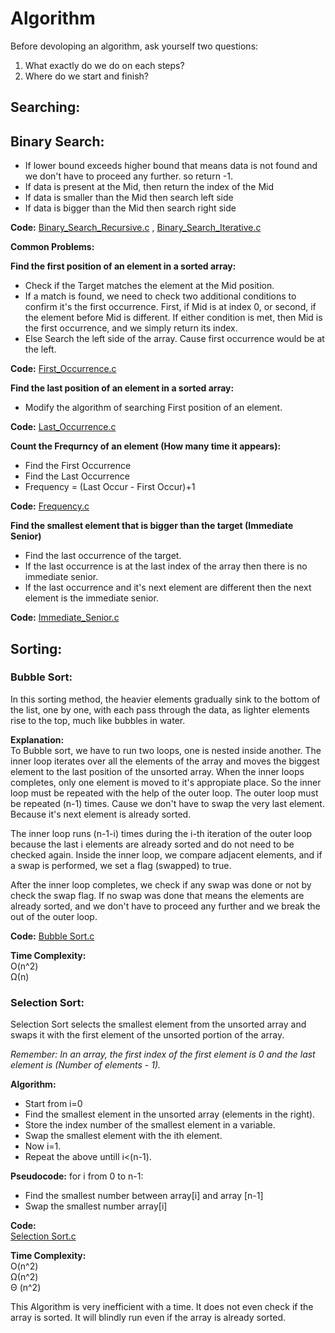 # Algorithm

Before devoloping an algorithm, ask yourself two questions:   
1. What exactly do we do on each steps?  
2. Where do we start and finish?

## Searching:
## Binary Search:
* If lower bound exceeds higher bound that means data is not found and we don't have to proceed any further. so return -1.
* If data is present at the Mid, then return the index of the Mid
* If data is smaller than the Mid then search left side
* If data is bigger than the Mid then search right side

**Code:** [Binary_Search_Recursive.c](Binary_Search/Binary_Search.c) , [Binary_Search_Iterative.c](Binary_Search/Binary_Search_Iterative.c)

**Common Problems:**    

**Find the first position of an element in a sorted array:**
* Check if the Target matches the element at the Mid position.
* If a match is found, we need to check two additional conditions to confirm it's the first occurrence. First, if Mid is at index 0, or second, if the element before Mid is different. If either condition is met, then Mid is the first occurrence, and we simply return its index.
* Else Search the left side of the array. Cause first occurrence would be at the left.

**Code:** [First_Occurrence.c](Binary_Search/First_Occurrence.c)

**Find the last position of an element in a sorted array:**
* Modify the algorithm of searching First position of an element.

**Code:** [Last_Occurrence.c](Binary_Search/Last_Occurrence.c)

**Count the Frequrncy of an element (How many time it appears):**    
* Find the First Occurrence
* Find the Last Occurrence
* Frequency = (Last Occur - First Occur)+1

**Code:** [Frequency.c](Binary_Search/Frequency.c)

**Find the smallest element that is bigger than the target (Immediate Senior)**
* Find the last occurrence of the target.
* If the last occurrence is at the last index of the array then there is no immediate senior.
* If the last occurrence and it's next element are different then the next element is the immediate senior.

**Code:** [Immediate_Senior.c](Binary_Search/Immediate_Senior.c)

## Sorting:

### Bubble Sort:
In this sorting method, the heavier elements gradually sink to the bottom of the list, one by one, with each pass through the data, as lighter elements rise to the top, much like bubbles in water.

**Explanation:**    
To Bubble sort, we have to run two loops, one is nested inside another. The inner loop iterates over all the elements of the array and moves the biggest element to the last position of the unsorted array. When the inner loops completes, only one element is moved to it's appropiate place. So the inner loop must be repeated with the help of the outer loop. The outer loop must be repeated (n-1) times. Cause we don't have to swap the very last element. Because it's next element is already sorted.

The inner loop runs (n-1-i) times during the i-th iteration of the outer loop because the last i elements are already sorted and do not need to be checked again. Inside the inner loop, we compare adjacent elements, and if a swap is performed, we set a flag (swapped) to true.

After the inner loop completes, we check if any swap was done or not by check the swap flag. If no swap was done that means the elements are already sorted, and we don't have to proceed any further and we break the out of the outer loop.

**Code:**
[Bubble Sort.c](Bubble_Sort.c)

**Time Complexity:**   
O(n^2)   
Ω(n)   

### Selection Sort:
Selection Sort selects the smallest element from the unsorted array and swaps it with the first element of the unsorted portion of the array.

*Remember: In an array, the first index of the first element is 0 and the last element is (Number of elements - 1).*

**Algorithm:**

* Start from i=0
* Find the smallest element in the unsorted array (elements in the right).
* Store the index number of the smallest element in a variable.
* Swap the smallest element with the ith element.
* Now i=1.
* Repeat the above untill i<(n-1).

**Pseudocode:**
for i from 0 to n-1:
* Find the smallest number between array[i] and array [n-1]   
* Swap the smallest number array[i]


**Code:**      
[Selection Sort.c](Selection_Sort.c)

**Time Complexity:**   
O(n^2)   
Ω(n^2)   
Θ (n^2)   

This Algorithm is very inefficient with a time. It does not even check if the array is sorted. It will blindly run even if the array is already sorted.
